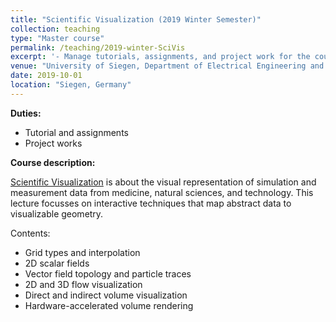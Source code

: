 ```yaml
---
title: "Scientific Visualization (2019 Winter Semester)"
collection: teaching
type: "Master course"
permalink: /teaching/2019-winter-SciVis
excerpt: '- Manage tutorials, assignments, and project work for the course'
venue: "University of Siegen, Department of Electrical Engineering and Computer Science"
date: 2019-10-01
location: "Siegen, Germany"
---
```


**Duties:**
* Tutorial and assignments
* Project works

**Course description:**

[Scientific Visualization](https://www.cg.informatik.uni-siegen.de/en/SciVisEN) is about the visual representation of simulation and measurement data from medicine, natural sciences, and technology. This lecture focusses on interactive techniques that map abstract data to visualizable geometry.

Contents:
* Grid types and interpolation
* 2D scalar fields
* Vector field topology and particle traces
* 2D and 3D flow visualization
* Direct and indirect volume visualization
* Hardware-accelerated volume rendering
